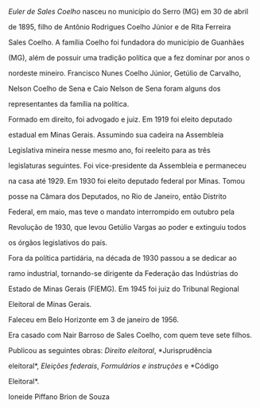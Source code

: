 

*Euler de Sales Coelho* nasceu no município do Serro (MG) em 30 de abril

de 1895, filho de Antônio Rodrigues Coelho Júnior e de Rita Ferreira

Sales Coelho. A família Coelho foi fundadora do município de Guanhães

(MG), além de possuir uma tradição política que a fez dominar por anos o

nordeste mineiro. Francisco Nunes Coelho Júnior, Getúlio de Carvalho,

Nelson Coelho de Sena e Caio Nelson de Sena foram alguns dos

representantes da família na política.



Formado em direito, foi advogado e juiz. Em 1919 foi eleito deputado

estadual em Minas Gerais. Assumindo sua cadeira na Assembleia

Legislativa mineira nesse mesmo ano, foi reeleito para as três

legislaturas seguintes. Foi vice-presidente da Assembleia e permaneceu

na casa até 1929. Em 1930 foi eleito deputado federal por Minas. Tomou

posse na Câmara dos Deputados, no Rio de Janeiro, então Distrito

Federal, em maio, mas teve o mandato interrompido em outubro pela

Revolução de 1930, que levou Getúlio Vargas ao poder e extinguiu todos

os órgãos legislativos do país.



Fora da política partidária, na década de 1930 passou a se dedicar ao

ramo industrial, tornando-se dirigente da Federação das Indústrias do

Estado de Minas Gerais (FIEMG). Em 1945 foi juiz do Tribunal Regional

Eleitoral de Minas Gerais.



Faleceu em Belo Horizonte em 3 de janeiro de 1956.



Era casado com Nair Barroso de Sales Coelho, com quem teve sete filhos.



Publicou as seguintes obras: *Direito eleitoral*, *Jurisprudência

eleitoral*, *Eleições federais*, *Formulários e instruções* e *Código

Eleitoral*.



Ioneide Piffano Brion de Souza




